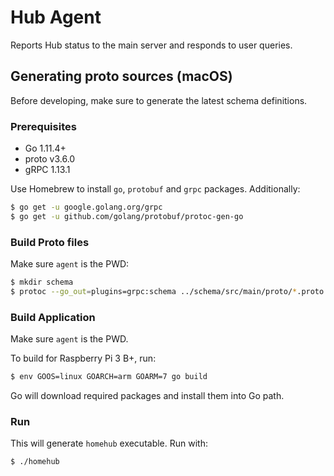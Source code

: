 # Hub Agent

Reports Hub status to the main server and responds to user queries. 

## Generating proto sources (macOS)

Before developing, make sure to generate the latest schema definitions.

### Prerequisites

- Go 1.11.4+
- proto v3.6.0
- gRPC 1.13.1

Use Homebrew to install `go`, `protobuf` and `grpc` packages. Additionally:

```bash
$ go get -u google.golang.org/grpc
$ go get -u github.com/golang/protobuf/protoc-gen-go
```

### Build Proto files

Make sure `agent` is the PWD:

```bash
$ mkdir schema 
$ protoc --go_out=plugins=grpc:schema ../schema/src/main/proto/*.proto --proto_path=../schema/src/main/proto
```

### Build Application

Make sure `agent` is the PWD. 

To build for Raspberry Pi 3 B+, run: 

```bash
$ env GOOS=linux GOARCH=arm GOARM=7 go build
```

Go will download required packages and install them into Go path.  

### Run

This will generate `homehub` executable. Run with:

```bash
$ ./homehub
``` 
